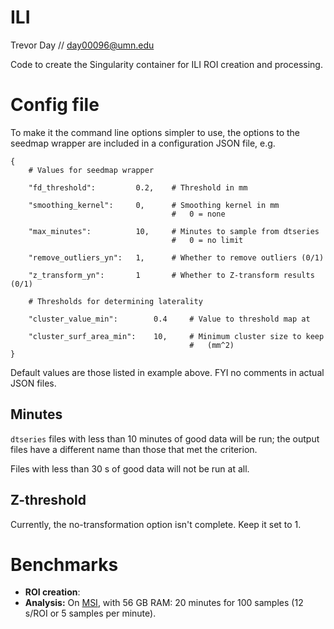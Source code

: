 # ILI

Trevor Day // day00096@umn.edu

Code to create the Singularity container for ILI ROI creation and processing.

# Config file

To make it the command line options simpler to use, the options to the
seedmap wrapper are included in a configuration JSON file, e.g.

    {
        # Values for seedmap wrapper

        "fd_threshold":         0.2,    # Threshold in mm

        "smoothing_kernel":     0,      # Smoothing kernel in mm
                                        #   0 = none

        "max_minutes":          10,     # Minutes to sample from dtseries
                                        #   0 = no limit

        "remove_outliers_yn":   1,      # Whether to remove outliers (0/1)

        "z_transform_yn":       1       # Whether to Z-transform results (0/1)

        # Thresholds for determining laterality

        "cluster_value_min":        0.4     # Value to threshold map at

        "cluster_surf_area_min":    10,     # Minimum cluster size to keep
                                            #   (mm^2)
    }

Default values are those listed in example above. FYI no comments in actual
JSON files.

## Minutes

`dtseries` files with less than 10 minutes of good data will be run; the output
files have a different name than those that met the criterion.

Files with less than 30 s of good data will not be run at all.

## Z-threshold

Currently, the no-transformation option isn't complete. Keep it set to 1.

# Benchmarks

 - **ROI creation**:
 - **Analysis:** On [MSI](https://www.msi.umn.edu/),
    with 56 GB RAM: 20 minutes for 100 samples (12 s/ROI
    or 5 samples per minute).
